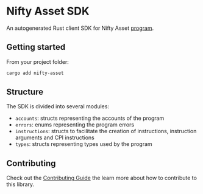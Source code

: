 # Nifty Asset SDK

An autogenerated Rust client SDK for Nifty Asset [program](https://github.com/nifty-oss/asset).

## Getting started

From your project folder:

```bash
cargo add nifty-asset
```

## Structure

The SDK is divided into several modules:

- `accounts`: structs representing the accounts of the program
- `errors`: enums representing the program errors
- `instructions`: structs to facilitate the creation of instructions, instruction arguments and CPI instructions
- `types`: structs representing types used by the program

## Contributing

Check out the [Contributing Guide](./CONTRIBUTING.md) the learn more about how to contribute to this library.
